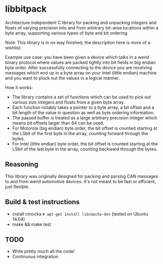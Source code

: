 # libbitpack
Architecture independent C library for packing and unpacking integers and floats of varying precision into and from arbitrary bit-wise locations within a byte array, supporting various types of byte and bit ordering.

Note: This library is in no way finished, the description here is more of a wishlist.

Example use case: you have been given a device which talks in a weird binary protocol where values are packed tightly into bit fields in big endian byte order. After successfully connecting to the device you are receiving messages which end up in a byte array on your Intel (little endian) machine and you want to pluck out the values in a logical manner.

How it works:
 - The library contains a set of functions which can be used to pick out various size integers and floats from a given byte array.
 - Each function notably takes a pointer to a byte array, a bit offset and a bit length of the value in question as well as byte ordering information.
 - The passed buffer is treated as a large arbitrary precision integer which means bit offsets larger than 64 can be used.
 - For Motorola (big endian) byte order, the bit offset is counted starting at the LSbit of the first byte in the array, counting forward through the bytes.
 - For Intel (little endian) byte order, the bit offset is counted starting at the LSbit of the last byte in the array, counting backward through the bytes.

## Reasoning
This library was originally designed for packing and parsing CAN messages to and from weird automotive devices. It's not meant to be fast or efficient, just flexible.

## Build & test instructions
 - install cmocka `# apt-get install libcmocka-dev` (tested on Ubuntu 14.04)
 - make && make test

## TODO
 - Write pretty much all the code!
 - Continuous integration
